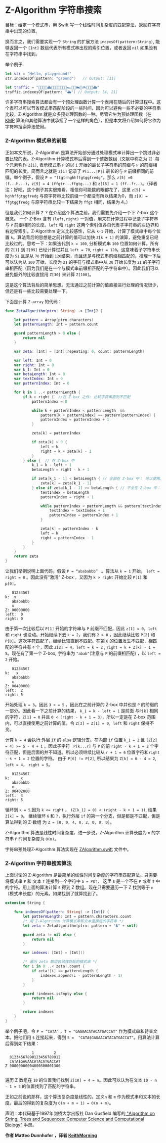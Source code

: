 # Z-Algorithm 字符串搜索

目标：给定一个模式串，用 Swift 写一个线性时间复杂度的匹配算法，返回在字符串中出现的位置。

换而言之，我们需要实现一个 `String` 的扩展方法 `indexsOf(pattern:String)`, 能够返回一个 `[Int]` 数组代表所有模式串出现的索引位置，或者返回 `nil` 如果没有在字符串中找到。

举个例子:

```swift
let str = "Hello, playground!"
str.indexesOf(pattern: "ground")   // Output: [11]

let traffic = "🚗🚙🚌🚕🚑🚐🚗🚒🚚🚎🚛🚐🏎🚜🚗🏍🚒🚲🚕🚓🚌🚑"
traffic.indexesOf(pattern: "🚑") // Output: [4, 21]
```

许多字符串搜索算法都会有一个预处理函数计算一个表用在随后的计算过程中。这个表可以可以节省模式串匹配阶段的一些时间，因为可以避免一些不必要的字符串比较。Z-Algorithm 就是众多预处理函数的一种。尽管它生为预处理函数（在 [KMP](../Knuth-Morris-Pratt/) 算法和其他算法中就承担了一个这样的角色），但是本文将介绍如何将它作为字符串搜索算法使用。

### Z-Algorithm 模式串的前缀

正如本文所说，Z-Algorithm 是算法开始部分通过处理模式串计算出一个跳过非必要比较的表。Z-Algorithm 计算模式串后得到一个整数数组（文献中称之为 `Z`）每个元素称作 `Z[i]`, 表示模式串 `P` 的以 `i` 开始的最长子字符串的前缀与 `P` 的前缀相匹配的长度。简而言之就是 `Z[i]` 记录了 `P[i...|P|]` 最长的与 `P` 前缀相同的前缀。举个例子，假设 `P = "ffgtrhghhffgtggfredg"`。那么 `z[5] =0 (f...h...)`，`z[9] = 4 (ffgtr...ffgtg...)` 和 `z[15] = 1 (ff..fr..)`。（译者注：好吧，这个例子其实很难看，相信你可能数的眼都花了，这里 `z[5] = hghhffgtggfredg` 与原字符串比较前缀一个都没有所以结果为0，而 `z[9] = ffgtggfredg` 与原字符串比较一下结果为 `ffgt` 相同，结果为 4。）

但是我们如何计算 `Z `? 在介绍这个算法之前，我们需要先介绍一个下 Z-box 这个概念。 一个 Z-Box  含有 `(left,right)` 一对值，用来在计算过程中记录子字符串与 `P` 前缀相同的长度。`left` 和 `right` 这两个索引值各自代表子字符串的左边界和右边界索引。Z-Algorithm 定义比较感性，它从 `k-1` 开始，计算了模式串中每个位置 `k`。算法背后的思想是之前计算的值可以加快 `Z[k + 1]` 的演算，避免重复已经比较过的。思考一下：如果迭代到 `k = 100`, 分析模式串 `100` 位置如何计算。所有的 `Z[1]` 到 `Z[99]` 已经计算过并且 `left = 70`, `right = 120`。这意味着子字符串长度为 `51` 且是从 `70` 开始到 `120`结束，而且还是与模式串前缀相匹配的。推理一下后可以认为从 `100` 开始，长度为 `21` 的字符与模式串中从 `30` 开始长度为 `21` 的子字符串相匹配（因为我们是在一个与模式串前缀相匹配的子字符串中）。因此我们可以避免额外的比较直接用 `Z[30]` 来计算 `Z[100]`。

这是这个算法背后的简单思想。无法通过之前计算的值直接进行处理的情况很少，但还是有一些比较需要处理一下。

下面是计算 `Z-array` 的代码：

```swift
func ZetaAlgorithm(ptrn: String) -> [Int]? {

    let pattern = Array(ptrn.characters)
    let patternLength: Int = pattern.count

    guard patternLength > 0 else {
        return nil
    }

    var zeta: [Int] = [Int](repeating: 0, count: patternLength)

    var left: Int = 0
    var right: Int = 0
    var k_1: Int = 0
    var betaLength: Int = 0
    var textIndex: Int = 0
    var patternIndex: Int = 0

    for k in 1 ..< patternLength {
        if k > right {  //在 Z-box 之外: 比较字符串直到不匹配
            patternIndex = 0

            while k + patternIndex < patternLength  &&
                pattern[k + patternIndex] == pattern[patternIndex] {
                patternIndex = patternIndex + 1
            }

            zeta[k] = patternIndex

            if zeta[k] > 0 {
                left = k
                right = k + zeta[k] - 1
            }
        } else {  // 在 Z-box 中
            k_1 = k - left + 1
            betaLength = right - k + 1

            if zeta[k_1 - 1] < betaLength { // 全部在 Z-box 中： 可以使用之前计算过的
                zeta[k] = zeta[k_1 - 1]
            } else if zeta[k_1 - 1] >= betaLength { // 不全在 Z-box 中： 必须处理一些比较
                textIndex = betaLength
                patternIndex = right + 1

                while patternIndex < patternLength && pattern[textIndex] == pattern[patternIndex] {
                    textIndex = textIndex + 1
                    patternIndex = patternIndex + 1
                }

                zeta[k] = patternIndex - k
                left = k
                right = patternIndex - 1
            }
        }
    }
    return zeta
}
```

让我们举例说明上面代码。假设 `P = “abababbb” ` 。算法从 `k = 1` 开始， `left = right = 0` 。因此没有“激活” Z-box ，又因为 `k > right` 开始比较 `P[1]` 和 `p[0]`。


       01234567
    k:  x
       abababbb
       x
    Z: 00000000
    left:  0
    right: 0

由于第一次比较后以 `P[1]` 开始的字符串与 `P` 前缀不匹配，因此 `z[1] = 0`，`left` 和 `right` 也没动。开始继续下去 `k = 2`，我们有 `2 > 0` ，因此继续比较 `P[2]` 和 `P[0]`。这次字符匹配了，继续比较直到不匹配。在第 `6` 的位置发生不匹配，相匹配的字符共有 `4` 个，因此 `Z[2] = 4`，`left = k = 2` , `right = k + Z[k] - 1 = 5`。现在有了第一个 Z-box, 字符串为 `"abab"`(注意与 `P` 的前缀相匹配) ，以 `left = 2` 开始。

       01234567
    k:   x
       abababbb
       x
    Z: 00400000
    left:  2
    right: 5

开始处理 `k = 3`。因此 `3 < = 5` ，因此在之前计算的 Z-box 中并也是 `P` 的前缀的一部分。因此看一下之前计算的结果， `k_1 = k - left = 1` 是前面 与`P[k]` 相同的字符，`Z[1] = 0` 并且 `0 < (right - k + 1 = 3)`，所以一定是在 Z-box 范围内，可以直接使用之前计算的值。令 `Z[3] = Z[1] = 0`，`left` 和 `right` 保持不变。

计算 `k = 4` 会执行 外层 `if` 的 `else` 逻辑分支。在内部 `if` 位置 `k_1 = 2` 且 `(Z[2] = 4) >= 5 - 4 + 1` 。因此子字符 `	P[k...r]` 与 `P` 的前 `right - k + 1 = 2` 个字符匹配，但是后面的并不知道。所以必须继续比较从 `r + 1 = 6` 位置字符和`right - k + 1 = 2` 位置的字符。 由于 `P[6] != P[2]`, 所以结果为 `Z[k] = 6 - 4 = 2`, `left = 4`， `right = 5`。

       01234567
    k:     x
       abababbb
       x
    Z: 00402000
    left:  4
    right: 5

循环到 `k = 5`,因为 `k <= right` ， `(Z[k_1] = 0) < (right - k + 1 = 1)`, 结果 `Z[k] = 0`。 继续循环 `6` 和 `7`，执行外层 `if` 的第一个分支，但是都是不匹配，但是 算法得到的 Z-数组 为 `Z = [0, 0, 4, 0, 2, 0, 0, 0]`。

Z-Algorithm 算法是线性时间复杂度，进一步说，Z-Algorithm 计算长度为 `n` 的字符串 `P` 时间复杂度为 `O(n)`。

字符串预处理Z-Algorithm 算法实现在 [ZAlgorithm.swift](./ZAlgorithm.swift) 文件中。

### Z-Algorithm 字符串搜索算法 

上面讨论的 Z-Algorithm 是最简单的线性时间复杂度的字符串匹配算法。只需要将模式串 `P` 和 文本 `T` 连接到一个字符中 `S = P$T`， 这里 `$` 是一个不在 `P` 或者 `T` 中的字符。用上面的算法计算 `S` 得到 Z 数组。现在只需要遍历一下 Z 找到等于 `n` （模式串长度）的元素。如果找到了就算找到了。

```swift
extension String {

    func indexesOf(pattern: String) -> [Int]? {
        let patternLength: Int = pattern.characters.count
        /* 用 Z-Algorithm 计算模式串和文本连接后的字符串 */
        let zeta = ZetaAlgorithm(ptrn: pattern + "💲" + self)

        guard zeta != nil else {
            return nil
        }

        var indexes: [Int] = [Int]()

        /* 遍历 zeta 数组尝试找匹配的模式串 */
        for i in 0 ..< zeta!.count {
            if zeta![i] == patternLength {
                indexes.append(i - patternLength - 1)
            }
        }

        guard !indexes.isEmpty else {
            return nil
        }

        return indexes
    }
}
```

举个例子吧，令 `P = “CATA”` ，`T = "GAGAACATACATGACCAT"` 作为模式串和待查文本。把他们用 `$` 连接起来，得到 `S =  "CATA$GAGAACATACATGACCAT"`。用算法计算后得到如下结果：

                1         2
      01234567890123456789012
      CATA$GAGAACATACATGACCAT
    Z 00000000004000300001300
                ^

遍历 Z 数组在 `10` 的位置我们找到 `Z[10] = 4 = n`。因此可以认为在文本 `10 - n - 1 = 5` 的位置找到了匹配的字符串。

正如之前说的那样，这个算法复杂度是线性的。定义`n` 和 `m` 作为模式串和文本的长度。最后的得到的复杂度为 `O(n + m + 1) = O(n + m)`。

声明：本代码基于1997年剑桥大学出版社 Dan Gusfield 编写的[ "Algorithm on String, Trees and Sequences: Computer Science and Computational Biology"](https://books.google.it/books/about/Algorithms_on_Strings_Trees_and_Sequence.html?id=Ofw5w1yuD8kC&redir_esc=y)  手册。

**作者 Matteo Dunnhofer ，译者 [KeithMorning](https://github.com/KeithMorning/swift-algorithm-club-cn)**
